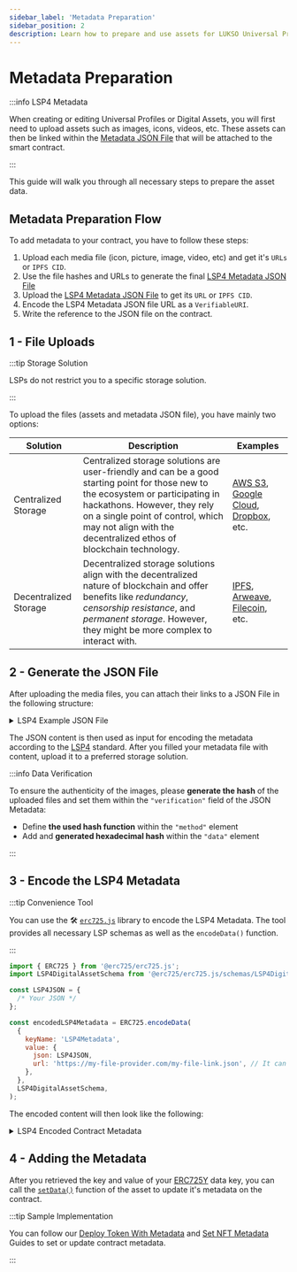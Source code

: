 ```yaml
---
sidebar_label: 'Metadata Preparation'
sidebar_position: 2
description: Learn how to prepare and use assets for LUKSO Universal Profiles and digital assets (LSP7 / LSP8).
---
```


# Metadata Preparation

:::info LSP4 Metadata

When creating or editing Universal Profiles or Digital Assets, you will first need to upload assets such as images, icons, videos, etc. These assets can then be linked within the [Metadata JSON File](../../standards/tokens/LSP4-Digital-Asset-Metadata.md) that will be attached to the smart contract.

:::

This guide will walk you through all necessary steps to prepare the asset data.

## Metadata Preparation Flow

To add metadata to your contract, you have to follow these steps:

1. Upload each media file (icon, picture, image, video, etc) and get it's `URLs` or `IPFS CID`.
2. Use the file hashes and URLs to generate the final [LSP4 Metadata JSON File](https://github.com/lukso-network/LIPs/blob/main/LSPs/LSP-4-DigitalAsset-Metadata.md)
3. Upload the [LSP4 Metadata JSON File](https://github.com/lukso-network/LIPs/blob/main/LSPs/LSP-4-DigitalAsset-Metadata.md) to get its `URL` or `IPFS CID`.
4. Encode the LSP4 Metadata JSON file URL as a `VerifiableURI`.
5. Write the reference to the JSON file on the contract.

## 1 - File Uploads

:::tip Storage Solution

LSPs do not restrict you to a specific storage solution.

:::

To upload the files (assets and metadata JSON file), you have mainly two options:

| Solution              | Description                                                                                                                                                                                                                                                                 | Examples                                                                                                                                |
| --------------------- | --------------------------------------------------------------------------------------------------------------------------------------------------------------------------------------------------------------------------------------------------------------------------- | --------------------------------------------------------------------------------------------------------------------------------------- |
| Centralized Storage   | Centralized storage solutions are user-friendly and can be a good starting point for those new to the ecosystem or participating in hackathons. However, they rely on a single point of control, which may not align with the decentralized ethos of blockchain technology. | [AWS S3](https://aws.amazon.com/s3/), [Google Cloud](https://cloud.google.com/storage?hl=en), [Dropbox](https://www.dropbox.com/), etc. |
| Decentralized Storage | Decentralized storage solutions align with the decentralized nature of blockchain and offer benefits like _redundancy_, _censorship resistance_, and _permanent storage_. However, they might be more complex to interact with.                                             | [IPFS](https://ipfs.tech/), [Arweave](https://www.arweave.org/), [Filecoin](https://filecoin.io/), etc.                                 |

## 2 - Generate the JSON File

After uploading the media files, you can attach their links to a JSON File in the following structure:

<details>
  <summary>LSP4 Example JSON File</summary>

```js
{
    "LSP4Metadata": {
      "name": "My Token Name",
      "description": "Sample Description",
      "links": [{ "title": "My Website", "url": "https://my.website.com" }],
      "icon": [
        {
          "width": 60,
          "height": 60,
          "url": "https://mycentralised-storage.com/filename.png"
        }
      ],
      "images": [
        [
          {
            "width": 1000,
            "height": 1000,
            "url": "https://centralised-cloud-storage.com/image.jpg",
            "verification": {
              "method": "keccak256(bytes)",
              "data": "0x<hashOfTheUploadedFile>"
            }

          }
          {
            "width": 500,
            "height": 500,
            "url": "ipfs://[IPFS-CID]",
            "verification": {
              "method": "keccak256(bytes)",
              "data": "0x<hashOfTheUploadedFile>"
            }

          }
        ]
      ],
      "assets": [],
      "attributes": [
        {
          "key": "Standard type",
          "value": "LSP",
          "type": "string"
        },
        {
          "key": "Standard number",
          "value": 4,
          "type": "number"
        }
      ]
    }
  }
```

</details>

The JSON content is then used as input for encoding the metadata according to the [LSP4](../../standards/tokens/LSP4-Digital-Asset-Metadata.md#lsp4---digital-asset-metadata) standard. After you filled your metadata file with content, upload it to a preferred storage solution.

:::info Data Verification

To ensure the authenticity of the images, please **generate the hash** of the uploaded files and set them within the `"verification"` field of the JSON Metadata:

- Define **the used hash function** within the `"method"` element
- Add and **generated hexadecimal hash** within the `"data"` element

:::

## 3 - Encode the LSP4 Metadata

:::tip Convenience Tool

You can use the 🛠️ [`erc725.js`](../../tools/erc725js/getting-started.md) library
to encode the LSP4 Metadata. The tool provides all necessary LSP schemas as well as the `encodeData()` function.

:::

```js
import { ERC725 } from '@erc725/erc725.js';
import LSP4DigitalAssetSchema from '@erc725/erc725.js/schemas/LSP4DigitalAsset.json';

const LSP4JSON = {
  /* Your JSON */
};

const encodedLSP4Metadata = ERC725.encodeData(
  {
    keyName: 'LSP4Metadata',
    value: {
      json: LSP4JSON,
      url: 'https://my-file-provider.com/my-file-link.json', // It can also be: ipfs://[CID]
    },
  },
  LSP4DigitalAssetSchema,
);
```

The encoded content will then look like the following:

<details>
  <summary>LSP4 Encoded Contract Metadata</summary>

```js
{
  keys: [
    '0x9afb95cacc9f95858ec44aa8c3b685511002e30ae54415823f406128b85b238e'
  ],
  values: [
    '0x00006f357c6a0020610be5a5ebf25a8323ed5a9d8735f78aaf97c7e3529da7249f17e1b4129636f3697066733a2f2f516d5154716865424c5a466e5155787535524473387441394a746b78665a714d42636d47643973756b587877526d'
  ]
}
```

</details>

## 4 - Adding the Metadata

After you retrieved the key and value of your [ERC725Y](../../standards/lsp-background/erc725#erc725y-generic-data-keyvalue-store) data key, you can call the [`setData()`](../../contracts/contracts/ERC725/ERC725.md#setdata) function of the asset to update it's metadata on the contract.

:::tip Sample Implementation

You can follow our [Deploy Token With Metadata](./deploy-token-with-metadata.md) and [Set NFT Metadata](../digital-assets/set-nft-metadata.md) Guides to set or update contract metadata.

:::
